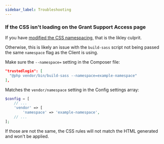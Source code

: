 ```yaml
---
sidebar_label: Troubleshooting
---
```


### If the CSS isn't loading on the Grant Support Access page 

If you have [modified the CSS namespacing](/Client/css-namespacing.md), that is the likley culprit.

Otherwise, this is likely an issue with the `build-sass` script not being passed the same `namespace` flag as the Client is using.

Make sure the `--namespace=` setting in the Composer file:

```json
"trustedlogin": [
  "@php vendor/bin/build-sass --namespace=example-namespace"
],
```

Matches the `vendor/namespace` setting in the Config settings array:

```php
$config = [
    // ...
	'vendor' => [
		'namespace' => 'example-namespace',
    // ...
];
```

If those are not the same, the CSS rules will not match the HTML generated and won't be applied.
